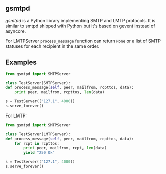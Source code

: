 ## gsmtpd

_gsmtpd_ is a Python library implementing SMTP and LMTP protocols. It is similar to smtpd shipped with Python but it's based on gevent instead of asyncore.

For LMTPServer `process_message` function can return `None` or a list of SMTP statuses for each recipient in the same order.

## Examples

```python
from gsmtpd import SMTPServer

class TestServer(SMTPServer):
def process_message(self, peer, mailfrom, rcpttos, data):
    print peer, mailfrom, rcpttos, len(data)

s = TestServer(("127.1", 4000))
s.serve_forever()
```

For LMTP:
```python
from gsmtpd import SMTPServer

class TestServer(LMTPServer):
def process_message(self, peer, mailfrom, rcpttos, data):
    for rcpt in rcpttos:
        print peer, mailfrom, rcpt, len(data)
        yield "250 Ok"

s = TestServer(("127.1", 4000))
s.serve_forever()
```

